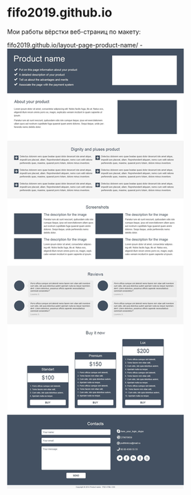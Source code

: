 # fifo2019.github.io

Мои работы вёрстки веб-страниц по макету:

fifo2019.github.io/layout-page-product-name/  - 
![Image alt](https://github.com/fifo2019/fifo2019.github.io/blob/master/images/product-name.jpg)
